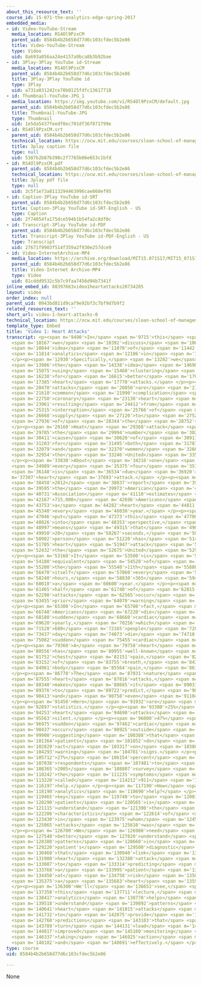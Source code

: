```yaml
---
about_this_resource_text: ''
course_id: 15-071-the-analytics-edge-spring-2017
embedded_media:
- id: Video-YouTube-Stream
  media_location: RS4Ol9PzxCM
  parent_uid: 8584b4b2b658d77d6c103cfdec5b2e86
  title: Video-YouTube-Stream
  type: Video
  uid: 8a693a856aa24e4157a9bca8b3b92bae
- id: 3Play-3Play YouTube id-Stream
  media_location: RS4Ol9PzxCM
  parent_uid: 8584b4b2b658d77d6c103cfdec5b2e86
  title: 3Play-3Play YouTube id
  type: 3Play
  uid: a731a031242ce70b0125fdfc13617718
- id: Thumbnail-YouTube-JPG_1
  media_location: https://img.youtube.com/vi/RS4Ol9PzxCM/default.jpg
  parent_uid: 8584b4b2b658d77d6c103cfdec5b2e86
  title: Thumbnail-YouTube-JPG
  type: Thumbnail
  uid: 1e5da5437feedf0ec701df36f871799e
- id: RS4Ol9PzxCM.srt
  parent_uid: 8584b4b2b658d77d6c103cfdec5b2e86
  technical_location: https://ocw.mit.edu/courses/sloan-school-of-management/15-071-the-analytics-edge-spring-2017/clustering/predictive-diagnosis-discovering-patterns-for-disease-detection/video-1-heart-attacks-0/RS4Ol9PzxCM.srt
  title: 3play caption file
  type: null
  uid: 5387b2b87b398c2f7765b06e653c1bfd
- id: RS4Ol9PzxCM.pdf
  parent_uid: 8584b4b2b658d77d6c103cfdec5b2e86
  technical_location: https://ocw.mit.edu/courses/sloan-school-of-management/15-071-the-analytics-edge-spring-2017/clustering/predictive-diagnosis-discovering-patterns-for-disease-detection/video-1-heart-attacks-0/RS4Ol9PzxCM.pdf
  title: 3play pdf file
  type: null
  uid: 3c5f1e73a8113294463996cae860ef95
- id: Caption-3Play YouTube id-SRT
  parent_uid: 8584b4b2b658d77d6c103cfdec5b2e86
  title: Caption-3Play YouTube id-SRT-English - US
  type: Caption
  uid: 2f74054fa175dce594b1b54fa2c8df0c
- id: Transcript-3Play YouTube id-PDF
  parent_uid: 8584b4b2b658d77d6c103cfdec5b2e86
  title: Transcript-3Play YouTube id-PDF-English - US
  type: Transcript
  uid: 27671f9903f514f359a2f930e257dce9
- id: Video-InternetArchive-MP4
  media_location: https://archive.org/download/MIT15.071S17/MIT15_071S17_Session_6.3.01_300k.mp4
  parent_uid: 8584b4b2b658d77d6c103cfdec5b2e86
  title: Video-Internet Archive-MP4
  type: Video
  uid: 81cddd9532c5b7c9faa7456d94b7341f
inline_embed_id: 88397663video1heartattacks20734205
layout: video
order_index: null
parent_uid: 0943bd811d9caf9e92bf3c7bf9d7b9f2
related_resources_text: ''
short_url: video-1-heart-attacks-0
technical_location: https://ocw.mit.edu/courses/sloan-school-of-management/15-071-the-analytics-edge-spring-2017/clustering/predictive-diagnosis-discovering-patterns-for-disease-detection/video-1-heart-attacks-0
template_type: Embed
title: 'Video 1: Heart Attacks'
transcript: <p><span m='9490'>In</span> <span m='9715'>this</span> <span m='9941'>lecture,</span>
  <span m='10167'>we</span> <span m='10392'>discuss</span> <span m='10618'>the</span>
  <span m='10844'>idea</span> <span m='11070'>of</span> <span m='11442'>predictive</span>
  <span m='11814'>analytics</span> <span m='12186'>in</span> <span m='12558'>medicine.</span>
  </p><p><span m='12930'>Specifically,</span> <span m='13282'>we</span> <span m='13634'>introduce</span>
  <span m='13986'>the</span> <span m='14338'>idea</span> <span m='14690'>of</span>
  <span m='15075'>using</span> <span m='15460'>clustering</span> <span m='15845'>methods</span>
  <span m='16230'>for</span> <span m='16615'>better</span> <span m='17000'>predicting</span>
  <span m='17385'>heart</span> <span m='17770'>attacks.</span> </p><p><span m='20090'>Heart</span>
  <span m='20470'>attacks</span> <span m='20850'>are</span> <span m='21230'>a</span>
  <span m='21610'>common</span> <span m='21990'>complication</span> <span m='22370'>of</span>
  <span m='22750'>coronary</span> <span m='23130'>heart</span> <span m='23510'>disease,</span>
  <span m='23961'>resulting</span> <span m='24412'>from</span> <span m='24863'>the</span>
  <span m='25315'>interruption</span> <span m='25766'>of</span> <span m='26217'>blood</span>
  <span m='26668'>supply</span> <span m='27120'>to</span> <span m='27528'>part</span>
  <span m='27936'>of</span> <span m='28344'>the</span> <span m='28752'>heart.</span>
  </p><p><span m='29160'>Heat</span> <span m='29368'>attack</span> <span m='29577'>is</span>
  <span m='29785'>the</span> <span m='29994'>number</span> <span m='30202'>one</span>
  <span m='30411'>cause</span> <span m='30620'>of</span> <span m='30911'>death</span>
  <span m='31203'>for</span> <span m='31495'>both</span> <span m='31787'>men</span>
  <span m='32079'>and</span> <span m='32370'>women</span> <span m='32662'>in</span>
  <span m='32954'>the</span> <span m='33246'>United</span> <span m='33538'>States.</span>
  </p><p><span m='33830'>About</span> <span m='34216'>one</span> <span m='34602'>in</span>
  <span m='34989'>every</span> <span m='35375'>four</span> <span m='35761'>deaths</span>
  <span m='36148'>is</span> <span m='36534'>due</span> <span m='36920'>to</span> <span
  m='37307'>heart</span> <span m='37693'>attack.</span> </p><p><span m='38080'>A</span>
  <span m='38458'>2012</span> <span m='38837'>report</span> <span m='39216'>from</span>
  <span m='39595'>the</span> <span m='39973'>American</span> <span m='40352'>Heart</span>
  <span m='40731'>Association</span> <span m='41110'>estimates</span> <span m='41638'>about</span>
  <span m='42167'>715,000</span> <span m='42696'>Americans</span> <span m='43225'>have</span>
  <span m='43753'>a</span> <span m='44282'>heart</span> <span m='44811'>attack</span>
  <span m='45340'>every</span> <span m='46030'>year.</span> </p><p><span m='46720'>To</span>
  <span m='47046'>put</span> <span m='47373'>this</span> <span m='47700'>number</span>
  <span m='48026'>into</span> <span m='48353'>perspective,</span> <span m='48680'>this</span>
  <span m='48997'>means</span> <span m='49315'>that</span> <span m='49632'>every</span>
  <span m='49950'>20</span> <span m='50267'>seconds,</span> <span m='50585'>a</span>
  <span m='50902'>person</span> <span m='51220'>has</span> <span m='51462'>a</span>
  <span m='51705'>heart</span> <span m='51947'>attack</span> <span m='52190'>in</span>
  <span m='52432'>the</span> <span m='52675'>United</span> <span m='52917'>States.</span>
  </p><p><span m='53160'>It</span> <span m='53500'>is</span> <span m='53840'>also</span>
  <span m='54180'>equivalent</span> <span m='54520'>of</span> <span m='54860'>September</span>
  <span m='55200'>the</span> <span m='55540'>11th</span> <span m='55880'>repeating</span>
  <span m='56470'>itself</span> <span m='57060'>every</span> <span m='57650'>24</span>
  <span m='58240'>hours,</span> <span m='58830'>365</span> <span m='59420'>days</span>
  <span m='60010'>a</span> <span m='60600'>year.</span> </p><p><span m='61190'>Nearly</span>
  <span m='61465'>half</span> <span m='61740'>of</span> <span m='62015'>these</span>
  <span m='62290'>attacks</span> <span m='62565'>occur</span> <span m='62840'>without</span>
  <span m='63455'>prior</span> <span m='64070'>warning</span> <span m='64685'>signs.</span>
  </p><p><span m='65300'>In</span> <span m='65780'>fact,</span> <span m='66260'>250,000</span>
  <span m='66740'>Americans</span> <span m='67220'>die</span> <span m='67700'>of</span>
  <span m='68180'>sudden</span> <span m='68660'>cardiac</span> <span m='69140'>death</span>
  <span m='69620'>yearly,</span> <span m='70256'>which</span> <span m='70892'>means</span>
  <span m='71528'>680</span> <span m='72165'>people</span> <span m='72801'>every</span>
  <span m='73437'>day</span> <span m='74073'>die</span> <span m='74710'>of</span>
  <span m='75082'>sudden</span> <span m='75455'>cardiac</span> <span m='75827'>death.</span>
  </p><p><span m='79360'>A</span> <span m='79758'>heart</span> <span m='80157'>attack</span>
  <span m='80556'>has</span> <span m='80955'>well-known</span> <span m='81353'>symptoms--</span>
  <span m='81752'>chest</span> <span m='82151'>pain,</span> <span m='82550'>shortness</span>
  <span m='83152'>of</span> <span m='83755'>breath,</span> <span m='84358'>upper</span>
  <span m='84961'>body</span> <span m='85564'>pain,</span> <span m='86167'>nausea.</span>
  </p><p><span m='86770'>The</span> <span m='87031'>nature</span> <span m='87293'>of</span>
  <span m='87555'>heart</span> <span m='87816'>attacks,</span> <span m='88078'>however,</span>
  <span m='88340'>makes</span> <span m='88685'>it</span> <span m='89031'>hard</span>
  <span m='89376'>to</span> <span m='89722'>predict,</span> <span m='90067'>prevent,</span>
  <span m='90413'>and</span> <span m='90758'>even</span> <span m='91104'>diagnose.</span>
  </p><p><span m='91450'>Here</span> <span m='91932'>are</span> <span m='92415'>some</span>
  <span m='92897'>statistics.</span> </p><p><span m='93380'>25%</span> <span m='93816'>of</span>
  <span m='94253'>heart</span> <span m='94690'>attacks</span> <span m='95126'>are</span>
  <span m='95563'>silent.</span> </p><p><span m='96000'>47%</span> <span m='96487'>of</span>
  <span m='96975'>sudden</span> <span m='97462'>cardiac</span> <span m='97950'>deaths</span>
  <span m='98437'>occur</span> <span m='98925'>outside</span> <span m='99412'>hospitals,</span>
  <span m='99900'>suggesting</span> <span m='100388'>that</span> <span m='100876'>many</span>
  <span m='101364'>patients</span> <span m='101852'>do</span> <span m='102340'>not</span>
  <span m='102829'>act</span> <span m='103317'>on</span> <span m='103805'>early</span>
  <span m='104293'>warning</span> <span m='104781'>signs.</span> </p><p><span m='105270'>Only</span>
  <span m='105712'>27%</span> <span m='106154'>percent</span> <span m='106596'>of</span>
  <span m='107038'>respondents</span> <span m='107481'>to</span> <span m='107923'>a</span>
  <span m='108365'>2005</span> <span m='108807'>survey</span> <span m='109250'>recognized</span>
  <span m='110242'>the</span> <span m='111235'>symptoms</span> <span m='112227'>and</span>
  <span m='113220'>called</span> <span m='114212'>911</span> <span m='115205'>for</span>
  <span m='116197'>help.</span> </p><p><span m='117190'>How</span> <span m='117690'>can</span>
  <span m='118190'>analytics</span> <span m='118690'>help?</span> </p><p><span m='119190'>The</span>
  <span m='119465'>key</span> <span m='119740'>to</span> <span m='120015'>helping</span>
  <span m='120290'>patients</span> <span m='120565'>is</span> <span m='120840'>to</span>
  <span m='121115'>understand</span> <span m='121390'>the</span> <span m='121798'>clinical</span>
  <span m='122206'>characteristics</span> <span m='122614'>of</span> <span m='123022'>patients</span>
  <span m='123430'>in</span> <span m='123975'>whom</span> <span m='124520'>heart</span>
  <span m='125065'>attacks</span> <span m='125610'>was</span> <span m='126155'>missed.</span>
  </p><p><span m='126700'>We</span> <span m='126980'>need</span> <span m='127260'>to</span>
  <span m='127540'>better</span> <span m='127820'>understand</span> <span m='128100'>the</span>
  <span m='128380'>patterns</span> <span m='128660'>in</span> <span m='128940'>a</span>
  <span m='129220'>patient's</span> <span m='129500'>diagnostic</span> <span m='129980'>history</span>
  <span m='130460'>that</span> <span m='130940'>link</span> <span m='131420'>to</span>
  <span m='131900'>heart</span> <span m='132380'>attack</span> <span m='132860'>and</span>
  <span m='133087'>to</span> <span m='133314'>predicting</span> <span m='133541'>whether</span>
  <span m='133768'>a</span> <span m='133995'>patient</span> <span m='134222'>is</span>
  <span m='134450'>at</span> <span m='134758'>risk</span> <span m='135066'>for</span>
  <span m='135375'>a</span> <span m='135683'>heart</span> <span m='135991'>attack.</span>
  </p><p><span m='136300'>We'll</span> <span m='136652'>see,</span> <span m='137005'>in</span>
  <span m='137358'>this</span> <span m='137711'>lecture,</span> <span m='138064'>how</span>
  <span m='138417'>analytics</span> <span m='138770'>helps</span> <span m='139144'>to</span>
  <span m='139518'>understand</span> <span m='139892'>patterns</span> <span m='140267'>of</span>
  <span m='140641'>heart</span> <span m='141015'>attacks</span> <span m='141390'>and</span>
  <span m='141732'>to</span> <span m='142075'>provide</span> <span m='142418'>good</span>
  <span m='142760'>predictions</span> <span m='143103'>that</span> <span m='143446'>in</span>
  <span m='143789'>turn</span> <span m='144131'>lead</span> <span m='144474'>to</span>
  <span m='144817'>improved</span> <span m='145160'>monitoring</span> <span m='145748'>and</span>
  <span m='146337'>taking</span> <span m='146925'>action</span> <span m='147514'>early</span>
  <span m='148102'>and</span> <span m='148691'>effectively.</span> </p>
type: course
uid: 8584b4b2b658d77d6c103cfdec5b2e86

---
```

None